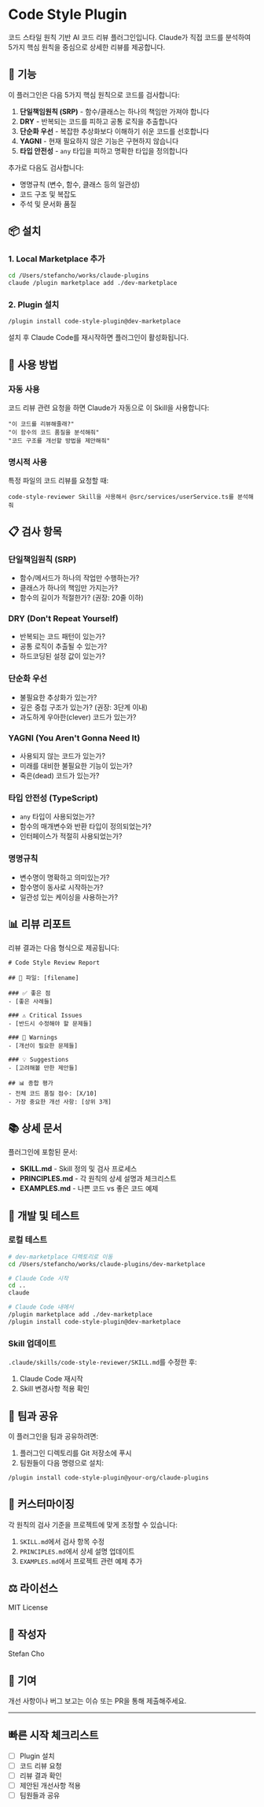 # Code Style Plugin

코드 스타일 원칙 기반 AI 코드 리뷰 플러그인입니다. Claude가 직접 코드를 분석하여 5가지 핵심 원칙을 중심으로 상세한 리뷰를 제공합니다.

## 🎯 기능

이 플러그인은 다음 5가지 핵심 원칙으로 코드를 검사합니다:

1. **단일책임원칙 (SRP)** - 함수/클래스는 하나의 책임만 가져야 합니다
2. **DRY** - 반복되는 코드를 피하고 공통 로직을 추출합니다
3. **단순화 우선** - 복잡한 추상화보다 이해하기 쉬운 코드를 선호합니다
4. **YAGNI** - 현재 필요하지 않은 기능은 구현하지 않습니다
5. **타입 안전성** - `any` 타입을 피하고 명확한 타입을 정의합니다

추가로 다음도 검사합니다:
- 명명규칙 (변수, 함수, 클래스 등의 일관성)
- 코드 구조 및 복잡도
- 주석 및 문서화 품질

## 📦 설치

### 1. Local Marketplace 추가

```bash
cd /Users/stefancho/works/claude-plugins
claude /plugin marketplace add ./dev-marketplace
```

### 2. Plugin 설치

```bash
/plugin install code-style-plugin@dev-marketplace
```

설치 후 Claude Code를 재시작하면 플러그인이 활성화됩니다.

## 🚀 사용 방법

### 자동 사용

코드 리뷰 관련 요청을 하면 Claude가 자동으로 이 Skill을 사용합니다:

```
"이 코드를 리뷰해줄래?"
"이 함수의 코드 품질을 분석해줘"
"코드 구조를 개선할 방법을 제안해줘"
```

### 명시적 사용

특정 파일의 코드 리뷰를 요청할 때:

```
code-style-reviewer Skill을 사용해서 @src/services/userService.ts를 분석해줘
```

## 📋 검사 항목

### 단일책임원칙 (SRP)
- 함수/메서드가 하나의 작업만 수행하는가?
- 클래스가 하나의 책임만 가지는가?
- 함수의 길이가 적절한가? (권장: 20줄 이하)

### DRY (Don't Repeat Yourself)
- 반복되는 코드 패턴이 있는가?
- 공통 로직이 추출될 수 있는가?
- 하드코딩된 설정 값이 있는가?

### 단순화 우선
- 불필요한 추상화가 있는가?
- 깊은 중첩 구조가 있는가? (권장: 3단계 이내)
- 과도하게 우아한(clever) 코드가 있는가?

### YAGNI (You Aren't Gonna Need It)
- 사용되지 않는 코드가 있는가?
- 미래를 대비한 불필요한 기능이 있는가?
- 죽은(dead) 코드가 있는가?

### 타입 안전성 (TypeScript)
- `any` 타입이 사용되었는가?
- 함수의 매개변수와 반환 타입이 정의되었는가?
- 인터페이스가 적절히 사용되었는가?

### 명명규칙
- 변수명이 명확하고 의미있는가?
- 함수명이 동사로 시작하는가?
- 일관성 있는 케이싱을 사용하는가?

## 📊 리뷰 리포트

리뷰 결과는 다음 형식으로 제공됩니다:

```
# Code Style Review Report

## 📄 파일: [filename]

### ✅ 좋은 점
- [좋은 사례들]

### ⚠️ Critical Issues
- [반드시 수정해야 할 문제들]

### 📢 Warnings
- [개선이 필요한 문제들]

### 💡 Suggestions
- [고려해볼 만한 제안들]

## 📊 종합 평가
- 전체 코드 품질 점수: [X/10]
- 가장 중요한 개선 사항: [상위 3개]
```

## 📚 상세 문서

플러그인에 포함된 문서:

- **SKILL.md** - Skill 정의 및 검사 프로세스
- **PRINCIPLES.md** - 각 원칙의 상세 설명과 체크리스트
- **EXAMPLES.md** - 나쁜 코드 vs 좋은 코드 예제

## 🔧 개발 및 테스트

### 로컬 테스트

```bash
# dev-marketplace 디렉토리로 이동
cd /Users/stefancho/works/claude-plugins/dev-marketplace

# Claude Code 시작
cd ..
claude

# Claude Code 내에서
/plugin marketplace add ./dev-marketplace
/plugin install code-style-plugin@dev-marketplace
```

### Skill 업데이트

`.claude/skills/code-style-reviewer/SKILL.md`를 수정한 후:

1. Claude Code 재시작
2. Skill 변경사항 적용 확인

## 🔄 팀과 공유

이 플러그인을 팀과 공유하려면:

1. 플러그인 디렉토리를 Git 저장소에 푸시
2. 팀원들이 다음 명령으로 설치:

```bash
/plugin install code-style-plugin@your-org/claude-plugins
```

## 📝 커스터마이징

각 원칙의 검사 기준을 프로젝트에 맞게 조정할 수 있습니다:

1. `SKILL.md`에서 검사 항목 수정
2. `PRINCIPLES.md`에서 상세 설명 업데이트
3. `EXAMPLES.md`에서 프로젝트 관련 예제 추가

## ⚖️ 라이선스

MIT License

## 👤 작성자

Stefan Cho

## 🤝 기여

개선 사항이나 버그 보고는 이슈 또는 PR을 통해 제출해주세요.

---

## 빠른 시작 체크리스트

- [ ] Plugin 설치
- [ ] 코드 리뷰 요청
- [ ] 리뷰 결과 확인
- [ ] 제안된 개선사항 적용
- [ ] 팀원들과 공유
